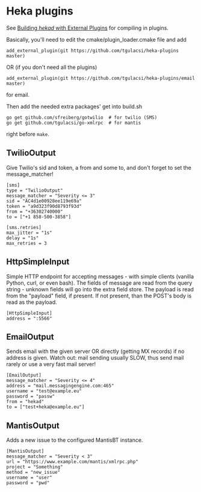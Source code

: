 # Heka plugins
See [Building *hekad* with External Plugins](http://hekad.readthedocs.org/en/latest/installing.html#build-include-externals)
for compiling in plugins.

Basically, you'll need to edit the cmake/plugin_loader.cmake file and add

    add_external_plugin(git https://github.com/tgulacsi/heka-plugins master)

OR (if you don't need all the plugins)

    add_external_plugin(git https://github.com/tgulacsi/heka-plugins/email master)

for email.

Then add the needed extra packages' get into build.sh

    go get github.com/sfreiberg/gotwilio  # for twilio (SMS)
    go get github.com/tgulacsi/go-xmlrpc  # for mantis

right before `make`.

## TwilioOutput
Give Twilio's sid and token, a from and some to, and don't forget to set the
message_matcher!

    [sms]
    type = "TwilioOutput"
    message_matcher = "Severity <= 3"
    sid = "AC4d1e00928ee119e69a"
    token = "a9d323f90d8793f93d"
    from = "+36302740000"
    to = ["+1 858-500-3858"]

    [sms.retries]
    max_jitter = "1s"
    delay = "1s"
    max_retries = 3

## HttpSimpleInput
Simple HTTP endpoint for accepting messages - with simple clients (vanilla Python, curl, or even bash).
The fields of message are read from the query string - unknown fields will
go into the extra field store. The payload is read from the "payload" field,
if present.
If not present, than the POST's body is read as the payload.

    [HttpSimpleInput]
    address = ":5566"

## EmailOutput
Sends email with the given server OR directly (getting MX records) if no address is given.
Watch out: mail sending usually SLOW, thus send mail rarely or use a very fast mail server!

    [EmailOutput]
    message_matcher = "Severity <= 4"
    address = "mail.messagingengine.com:465"
    username = "test@example.eu"
    password = "passw"
    from = "hekad"
    to = ["test+heka@example.eu"]

## MantisOutput
Adds a new issue to the configured MantisBT instance.

    [MantisOutput]
    message_matcher = "Severity < 3"
    url = "https://www.example.com/mantis/xmlrpc.php"
    project = "Something"
    method = "new_issue"
    username = "user"
    password = "pwd"


